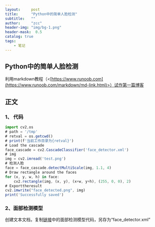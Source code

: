 ```yaml
---
layout:     post
title:      "Python中的简单人脸检测"
subtitle:   ""
author:     "zcc"
header-img: "img/bg-1.png"
header-mask:  0.5
catalog: true
tags:
    - 笔记
---
```


## Python中的简单人脸检测
利用markdown教程（<[https://www.runoob.com](https://www.runoob.com/markdown/md-link.html)>）试作第一篇博客

## 正文

### 1、 代码

```javascript
import cv2,os
# path = '/tmp'
# retval = os.getcwd()
# print(f'当前工作目录为{retval}')
# Load the cascade
face_cascade = cv2.CascadeClassifier('face_detector.xml')
# img
img = cv2.imread('test.png')
# 检测人脸
face = face_cascade.detectMultiScale(img, 1.1, 4)
# Draw rectangle around the faces
for (x, y, w, h) in face:
	cv2.rectangle(img, (x, y), (x+w, y+h), (255, 0, 0), 2)
# Exporttheresult
cv2.imwrite("face_detected.png", img)
print('Successfully saved')
```
### 2、面部检测模型
创建文本文档，复制[链接]([链接地址](https://raw.githubusercontent.com/opencv/opencv/master/data/haarcascades/haarcascade_frontalface_default.xml))中的面部检测模型代码，另存为“face_detector.xml”

